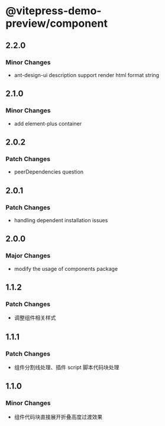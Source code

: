 # @vitepress-demo-preview/component

## 2.2.0

### Minor Changes

- ant-design-ui description support render html format string

## 2.1.0

### Minor Changes

- add element-plus container

## 2.0.2

### Patch Changes

- peerDependencies question

## 2.0.1

### Patch Changes

- handling dependent installation issues

## 2.0.0

### Major Changes

- modify the usage of components package

## 1.1.2

### Patch Changes

- 调整组件相关样式

## 1.1.1

### Patch Changes

- 组件分割线处理、插件 script 脚本代码块处理

## 1.1.0

### Minor Changes

- 组件代码块直接展开折叠高度过渡效果

